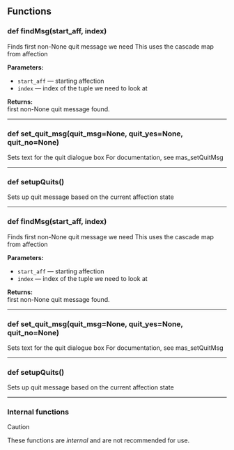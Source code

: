 ## Functions

### def findMsg(start_aff, index)

Finds first non-None quit message we need  This uses the cascade map from affection

**Parameters:**
- `start_aff` &mdash; starting affection
- `index` &mdash; index of the tuple we need to look at


**Returns:**<br>
first non-None quit message found.

---

### def set_quit_msg(quit_msg=None, quit_yes=None, quit_no=None)

Sets text for the quit dialogue box  For documentation, see mas_setQuitMsg

---

### def setupQuits()

Sets up quit message based on the current affection state

---

### def findMsg(start_aff, index)

Finds first non-None quit message we need  This uses the cascade map from affection

**Parameters:**
- `start_aff` &mdash; starting affection
- `index` &mdash; index of the tuple we need to look at


**Returns:**<br>
first non-None quit message found.

---

### def set_quit_msg(quit_msg=None, quit_yes=None, quit_no=None)

Sets text for the quit dialogue box  For documentation, see mas_setQuitMsg

---

### def setupQuits()

Sets up quit message based on the current affection state

---

### Internal functions

> [!CAUTION]
> These functions are *internal* and are not recommended for use.

